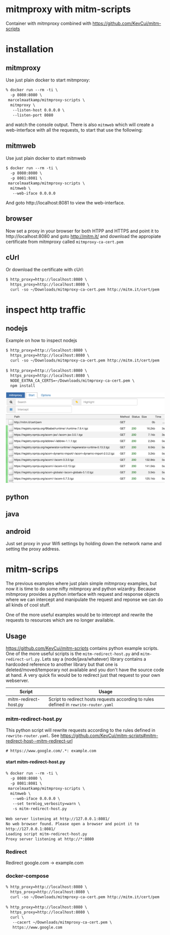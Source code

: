 # mitmproxy with mitm-scripts
Container with mitmproxy combined with https://github.com/KevCui/mitm-scripts 

# installation

## mitmproxy

Use just plain docker to start mitmproxy:
```
% docker run --rm -ti \
  -p 8080:8080 \
 marcelmaatkamp/mitmproxy-scripts \
  mitmproxy \
   --listen-host 0.0.0.0 \
   --listen-port 8080
```
and watch the console output. There is also `mitmweb` which will create a web-interface with all the requests, to start that use the following:

## mitmweb
Use just plain docker to start mitmweb
```
$ docker run --rm -ti \
  -p 8080:8080 \
  -p 8081:8081 \
 marcelmaatkamp/mitmproxy-scripts \
  mitmweb \
   --web-iface 0.0.0.0 
```
And goto http://localhost:8081 to view the web-interface.

## browser
Now set a proxy in your browser for both HTPP and HTTPS and point it to http://localhost:8080 and goto http://mitm.it/ and download the appropiate certificate from mitmproxy called `mitmproxy-ca-cert.pem`

## cUrl
Or download the certificate with cUrl: 
```
$ http_proxy=http://localhost:8080 \
  https_proxy=http://localhost:8080 \
  curl -so ~/Downloads/mitmproxy-ca-cert.pem http://mitm.it/cert/pem
```
# inspect http traffic

## nodejs
Example on how to inspect nodejs
```
$ http_proxy=http://localhost:8080 \
  https_proxy=http://localhost:8080 \
  curl -so ~/Downloads/mitmproxy-ca-cert.pem http://mitm.it/cert/pem

$ http_proxy=http://localhost:8080 \
  https_proxy=http://localhost:8080 \
  NODE_EXTRA_CA_CERTS=~/Downloads/mitmproxy-ca-cert.pem \
  npm install
```
![mitmproxy-npm](documentation/images/mitmproxy-npm.png)

## python

## java

## android
Just set proxy in your Wifi settings by holding down the network name and setting the proxy address.

# mitm-scrips
The previous examples where just plain simple mitmproxy examples, but now it is time to do some nifty mitmproxy and python wizardry. Because mitmproxy provides a python interface with request and response objects where we can intercept and manipulate the request and reponse we can do all kinds of cool stuff. 

One of the more useful examples would be to intercept and rewrite the requests to resources which are no longer available. 

## Usage

https://github.com/KevCui/mitm-scripts contains python example scripts. One of the more useful scripts is the `mitm-redirect-host.py` and `mitm-redirect-url.py`. Lets say a (node/java/whatever) library contains a hardcoded reference to another library but that one is deleted/moved/temporary not available and you don't have the source code at hand. A very quick fix would be to redirect just that request to your own webserver.

| Script | Usage |
| -- | -- |
| mitm-redirect-host.py | Script to redirect hosts requests according to rules defined in `rewrite-router.yaml` |

### mitm-redirect-host.py
This python script will rewrite requests according to the rules defined in `rewrite-router.yaml`. See https://github.com/KevCui/mitm-scripts#mitm-redirect-host--mitm-redirect-url

```
# https://www.google.com/.*: example.com
```

#### start mitm-redirect-host.py
```
% docker run --rm -ti \
  -p 8080:8080 \
  -p 8081:8081 \
 marcelmaatkamp/mitmproxy-scripts \
  mitmweb \
   --web-iface 0.0.0.0 \
   --set termlog_verbosity=warn \
   -s mitm-redirect-host.py
 
Web server listening at http://127.0.0.1:8081/
No web browser found. Please open a browser and point it to http://127.0.0.1:8081/
Loading script mitm-redirect-host.py
Proxy server listening at http://*:8080
```
### Redirect
Redirect google.com -> example.com

### docker-compose 
```
% http_proxy=http://localhost:8080 \
  https_proxy=http://localhost:8080 \
  curl -so ~/Downloads/mitmproxy-ca-cert.pem http://mitm.it/cert/pem
  
% http_proxy=http://localhost:8080 \
  https_proxy=http://localhost:8080 \
  curl \
   --cacert ~/Downloads/mitmproxy-ca-cert.pem \
   https://www.google.com
```


